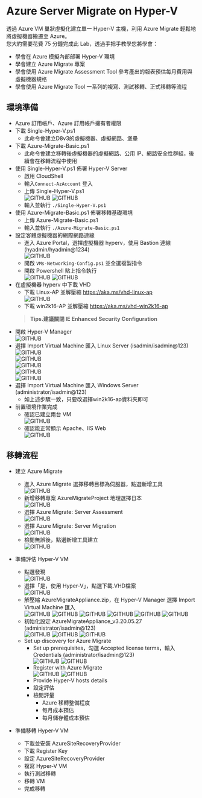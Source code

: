# Azure Server Migrate on Hyper-V
 透過 Azure VM 巢狀虛擬化建立單一 Hyper-V 主機，利用 Azure Migrate 輕鬆地將虛擬機器搬遷至 Azure。<br>
 您大約需要花費 75 分鐘完成此 Lab，透過手把手教學您將學會：<br>
 - 學會在 Azure 模擬內部部署 Hyper-V 環境<br>
 - 學會建立 Azure Migrate 專案<br>
 - 學會使用 Azure Migrate Assessment Tool 參考產出的報表預估每月費用與虛擬機器規格<br>
 - 學會使用 Azure Migrate Tool 一系列的複寫、測試移轉、正式移轉等流程<br>

## 環境準備 <br>
 - Azure 訂用帳戶、Azure 訂用帳戶擁有者權限<br>
 - 下載 Single-Hyper-V.ps1<br>
	- 此命令會建立D8v3的虛擬機器、虛擬網路、堡壘<br>
 - 下載 Azure-Migrate-Basic.ps1<br>
	- 此命令會建立移轉後虛擬機器的虛擬網路、公用 IP、網路安全性群組，後續會在移轉流程中使用<br>
 - 使用 Single-Hyper-V.ps1 佈署 Hyper-V Server <br> 
	- 啟用 CloudShell<br>
    - 輸入`Connect-AzAccount` 登入<br>
	- 上傳 Single-Hyper-V.ps1<br>
	  ![GITHUB](https://github.com/BrianHsing/Azure-Migrate-Hand-on-Lab/blob/master/image/cloudshell-uploadps1.PNG "cloudshell-uploadps1")
	  ![GITHUB](https://github.com/BrianHsing/Azure-Migrate-Hand-on-Lab/blob/master/image/upload-success.PNG "upload-succsess")
	- 輸入並執行 `./Single-Hyper-V.ps1` <br>
 - 使用 Azure-Migrate-Basic.ps1 佈署移轉基礎環境 <br> 
	- 上傳 Azure-Migrate-Basic.ps1<br>
	- 輸入並執行 `./Azure-Migrate-Basic.ps1` <br>
 - 設定客體虛擬機器的網際網路連線<br>
	- 進入 Azure Portal，選擇虛擬機器 hyperv，使用 Bastion 連線 (hyadmin/hyadmin@1234) <br>
	  ![GITHUB](https://github.com/BrianHsing/Azure-Migrate-Hand-on-Lab/blob/master/image/connect-vm-with-bastion.PNG "connect-vm-with-bastion")
	- 開啟 `VMs-Networking-Config.ps1` 並全選複製指令 <br>
	- 開啟 Powershell 貼上指令執行<br>
	  ![GITHUB](https://github.com/BrianHsing/Azure-Migrate-Hand-on-Lab/blob/master/image/networking-setting1.PNG "networking-setting1")
	  ![GITHUB](https://github.com/BrianHsing/Azure-Migrate-Hand-on-Lab/blob/master/image/networking-setting2.PNG "networking-setting2")
 - 在虛擬機器 hyperv 中下載 VHD <br>
	- 下載 Linux-AP 並解壓縮  https://aka.ms/vhd-linux-ap<br>
	  ![GITHUB](https://github.com/BrianHsing/Azure-Migrate-Hand-on-Lab/blob/master/image/Extract.PNG "Extract")
	- 下載 win2k16-AP 並解壓縮  https://aka.ms/vhd-win2k16-ap<br>
	> **Tips.建議關閉 IE Enhanced Security Configuration** <br>
 - 開啟 Hyper-V Manager<br>
	![GITHUB](https://github.com/BrianHsing/Azure-Migrate-Hand-on-Lab/blob/master/image/open-hyper-v-manamge-import.PNG "open-hyper-v-manamge-import")	
 - 選擇 Import Virtual Machine 匯入 Linux Server (isadmin/isadmin@123)<br>
 	![GITHUB](https://github.com/BrianHsing/Azure-Migrate-Hand-on-Lab/blob/master/image/import1.PNG "import1")	
	![GITHUB](https://github.com/BrianHsing/Azure-Migrate-Hand-on-Lab/blob/master/image/import2.PNG "import2")	
	![GITHUB](https://github.com/BrianHsing/Azure-Migrate-Hand-on-Lab/blob/master/image/import3.PNG "import3")	
	![GITHUB](https://github.com/BrianHsing/Azure-Migrate-Hand-on-Lab/blob/master/image/import4.PNG "import4")	
	![GITHUB](https://github.com/BrianHsing/Azure-Migrate-Hand-on-Lab/blob/master/image/import5.PNG "import5")	
 - 選擇 Import Virtual Machine 匯入 Windows Server (administrator/isadmin@123)<br>
	- 如上述步驟一致，只要改選擇win2k16-ap資料夾即可<br>
 - 前置環境作業完成<br>
  	- 確認已建立兩台 VM<br>
	![GITHUB](https://github.com/BrianHsing/Azure-Migrate-Hand-on-Lab/blob/master/image/completeImport.PNG "completeImport")	
 	- 確認能正常顯示 Apache、IIS Web<br>
	![GITHUB](https://github.com/BrianHsing/Azure-Migrate-Hand-on-Lab/blob/master/image/completeImportAP.PNG "completeImportAP")	


## 移轉流程 <br>
 - 建立 Azure Migrate<br>
	- 進入 Azure Migrate 選擇移轉目標為伺服器，點選新增工具<br>
 	![GITHUB](https://github.com/BrianHsing/Azure-Migrate-Hand-on-Lab/blob/master/image/Create-Migrate-Tool.PNG "Create-Migrate-Tool")	
 	- 新增移轉專案 AzureMigrateProject 地理選擇日本<br>
	![GITHUB](https://github.com/BrianHsing/Azure-Migrate-Hand-on-Lab/blob/master/image/addMigrateProject.PNG "addMigrateProject")	
	- 選擇 Azure Migrate: Server Assessment<br>
	![GITHUB](https://github.com/BrianHsing/Azure-Migrate-Hand-on-Lab/blob/master/image/addassessment.PNG "addassessment")	
 	- 選擇 Azure Migrate: Server Migration<br>
	![GITHUB](https://github.com/BrianHsing/Azure-Migrate-Hand-on-Lab/blob/master/image/addMigrateTool.PNG "addMigrateTool")	
 	- 檢閱無誤後，點選新增工具建立<br>
	![GITHUB](https://github.com/BrianHsing/Azure-Migrate-Hand-on-Lab/blob/master/image/addcomplete.PNG "addcomplete")
	
 - 準備評估 Hyper-V VM<br>
	- 點選發現<br>
	![GITHUB](https://github.com/BrianHsing/Azure-Migrate-Hand-on-Lab/blob/master/image/discovery.PNG "discovery")
	- 選擇「是，使用 Hyper-V」，點選下載.VHD檔案<br>
	![GITHUB](https://github.com/BrianHsing/Azure-Migrate-Hand-on-Lab/blob/master/image/selectHypervanddownload.PNG "selectHypervanddownload")
	- 解壓縮 AzureMigrateAppliance.zip，在 Hyper-V Manager 選擇 Import Virtual Machine 匯入<br>
	![GITHUB](https://github.com/BrianHsing/Azure-Migrate-Hand-on-Lab/blob/master/image/importama1.PNG "importama1")
	![GITHUB](https://github.com/BrianHsing/Azure-Migrate-Hand-on-Lab/blob/master/image/importama2.PNG "importama2")
	![GITHUB](https://github.com/BrianHsing/Azure-Migrate-Hand-on-Lab/blob/master/image/importama3.PNG "importama3")
	![GITHUB](https://github.com/BrianHsing/Azure-Migrate-Hand-on-Lab/blob/master/image/importama4.PNG "importama4")
	![GITHUB](https://github.com/BrianHsing/Azure-Migrate-Hand-on-Lab/blob/master/image/importama5.PNG "importama5")
	![GITHUB](https://github.com/BrianHsing/Azure-Migrate-Hand-on-Lab/blob/master/image/completeimportama.PNG "completeimportama")
	- 初始化設定 AzureMigrateAppliance_v3.20.05.27 (administrator/isadmin@123)<br>
	![GITHUB](https://github.com/BrianHsing/Azure-Migrate-Hand-on-Lab/blob/master/image/licenseTerms.PNG "licenseTerms")
	![GITHUB](https://github.com/BrianHsing/Azure-Migrate-Hand-on-Lab/blob/master/image/customizeSetting.PNG "customizeSetting")
	![GITHUB](https://github.com/BrianHsing/Azure-Migrate-Hand-on-Lab/blob/master/image/ama-networking-setting.PNG "ama-networking-setting")
	- Set up discovery for Azure Migrate<br>
		- Set up prerequisites，勾選 Accepted license terms，輸入 Credentials (administrator/isadmin@123)<br>
		![GITHUB](https://github.com/BrianHsing/Azure-Migrate-Hand-on-Lab/blob/master/image/windowsSecurity.PNG "windowsSecurity")
		![GITHUB](https://github.com/BrianHsing/Azure-Migrate-Hand-on-Lab/blob/master/image/completePrep.PNG "completePrep")
		- Register with Azure Migrate<br>
		![GITHUB](https://github.com/BrianHsing/Azure-Migrate-Hand-on-Lab/blob/master/image/registerAM.PNG "registerAM")
		![GITHUB](https://github.com/BrianHsing/Azure-Migrate-Hand-on-Lab/blob/master/image/providehost.PNG "providehost")
		- Provide Hyper-V hosts details<br>
		- 設定評估
		- 檢閱評量
			- Azure 移轉整備程度
			- 每月成本預估
			- 每月儲存體成本預估
 - 準備移轉 Hyper-V VM<br>
	- 下載並安裝 AzureSiteRecoveryProvider
	- 下載 Register Key
	- 設定 AzureSiteRecoveryProvider
	- 複寫 Hyper-V VM
	- 執行測試移轉
	- 移轉 VM
	- 完成移轉
	

